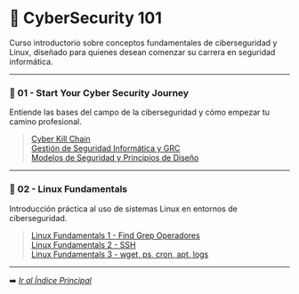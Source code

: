# 🧠 CyberSecurity 101

Curso introductorio sobre conceptos fundamentales de ciberseguridad y Linux, diseñado para quienes desean comenzar su carrera en seguridad informática.



---

### 🔹 01 - Start Your Cyber Security Journey

Entiende las bases del campo de la ciberseguridad y cómo empezar tu camino profesional.

> [Cyber Kill Chain](/Fundamentos/Cyber-101/01/Cyber_Kill_Chain)  
> [Gestión de Seguridad Informática y GRC](/Fundamentos/Cyber-101/01/Gestión_de_Seguridad_Informática_y_GRC)  
> [Modelos de Seguridad y Principios de Diseño](/Fundamentos/Cyber-101/01/Modelos_de_Seguridad_y_Principios_de_Diseño)

---

### 🔹 02 - Linux Fundamentals

Introducción práctica al uso de sistemas Linux en entornos de ciberseguridad.

> [Linux Fundamentals 1 - Find Grep Operadores](/Fundamentos/Cyber-101/02/Linux_Fundamentals_1_-_Find_Grep_Operadores)  
> [Linux Fundamentals 2 - SSH](/Fundamentos/Cyber-101/02/Linux_Fundamentals_2_-_SSH)  
> [Linux Fundamentals 3 - wget, ps, cron, apt, logs](/Fundamentos/Cyber-101/02/Linux_Fundamentals_3_-_wget,_ps,_cron,_apt,_logs)

---
<!--
### 🔹 03 - Windows and AD Fundamentals

Conceptos básicos sobre sistemas Windows y Active Directory desde la perspectiva de seguridad.

> [Windows Fundamentals 1](/Fundamentos/Cyber-101/03/windows-fundamentals-1.md)  
> [Windows Fundamentals 2](/Fundamentos/Cyber-101/03/windows-fundamentals-2.md)

---

### 🔹 04 - Command Line

Manejo avanzado de líneas de comandos en sistemas Linux y Windows.

> [Linux Shells](/Fundamentos/Cyber-101/04/linux-shells.md)  
> [Windows Command Line](/Fundamentos/Cyber-101/04/windows-command-line.md)  
> [Windows PowerShell](/Fundamentos/Cyber-101/04/windows-powershell.md)

---

### 🔹 05 - Networking

Conocimientos esenciales sobre redes aplicados a la ciberseguridad.

> [Networking Concepts - OSI y Capas de Red](/Fundamentos/Cyber-101/05/networking-concepts-osiy-capas-de-red.md)  
> [Networking Essentials](/Fundamentos/Cyber-101/05/networking-essentials.md)  
> [Networking Core Protocols](/Fundamentos/Cyber-101/05/networking-core-protocols.md)  
> [Networking Secure Protocols](/Fundamentos/Cyber-101/05/networking-secure-protocols.md)  
> [Nmap](/Fundamentos/Cyber-101/05/nmap.md)  
> [TCPDump 🔥](/Fundamentos/Cyber-101/05/tcpdump.md)

---

### 🔹 06 - Cryptography

Fundamentos de criptografía aplicada a la protección de datos y comunicaciones seguras.

> [Criptografía Básica](/Fundamentos/Cyber-101/06/criptografia-basica.md)  
> [Hashing Basics](/Fundamentos/Cyber-101/06/hashing-basics.md)  
> [Public Key Cryptography Basics](/Fundamentos/Cyber-101/06/public-key-cryptography-basics.md)  
> [John the Ripper](/Fundamentos/Cyber-101/06/john-the-ripper.md)

---

### 🔹 07 - Exploitation Basics

Primeros pasos en técnicas de explotación y uso de herramientas como Metasploit.

> [Blue](/Fundamentos/Cyber-101/07/blue.md)  
> [Exploitation Basics](/Fundamentos/Cyber-101/07/exploitation-basics.md)  
> [Metasploit - Exploitation](/Fundamentos/Cyber-101/07/metasploit-exploitation.md)  
> [Metasploit - Meterpreter](/Fundamentos/Cyber-101/07/metasploit-meterpreter.md)  
> [Moniker Link (CVE-2024-21413)](/Fundamentos/Cyber-101/07/moniker-link-cve-2024-21413.md)

---

### 🔹 08 - Web Hacking

Introducción al hacking de aplicaciones web y herramientas clave.

> [Web Application Basics](/Fundamentos/Cyber-101/08/web-application-basics.md)  
> [JavaScript Essentials](/Fundamentos/Cyber-101/08/javascript-essentials.md)  
> [SQL Fundamentals](/Fundamentos/Cyber-101/08/sql-fundamentals.md)  
> [Burp Suite](/Fundamentos/Cyber-101/08/burp-suite.md)  
> [OWASP Top 10 - 2021](/Fundamentos/Cyber-101/08/owasp-top-10-2021.md)

---

### 🔹 09 - Offensive Security Tooling

Uso de herramientas clave para auditorías ofensivas.

> [Hydra 🟢 - Introducción](/Fundamentos/Cyber-101/09/hydra-introduccion.md)  
> [Gobuster - The Basics](/Fundamentos/Cyber-101/09/gobuster-basics.md)  
> [Shells Overview](/Fundamentos/Cyber-101/09/shells-overview.md)  
> [SQLMap 🔥](/Fundamentos/Cyber-101/09/sqlmap.md)

---

### 🔹 10 - Defensive Security

Conceptos básicos sobre defensa proactiva y respuesta ante incidentes.

> [Defensive Security Intro](/Fundamentos/Cyber-101/10/defensive-security-intro.md)  
> [SOC Fundamentals](/Fundamentos/Cyber-101/10/soc-fundamentals.md)  
> [Digital Forensics Fundamentals](/Fundamentos/Cyber-101/10/digital-forensics-fundamentals.md)  
> [Chain of Custody (Cadena de Custodia)](/Fundamentos/Cyber-101/10/chain-of-custody.md)  
> [Incident Response Fundamentals](/Fundamentos/Cyber-101/10/incident-response-fundamentals.md)  
> [Gestión de Logs](/Fundamentos/Cyber-101/10/gestion-de-logs.md)

---

### 🔹 11 - Security Solutions

Herramientas y soluciones comunes usadas en entornos corporativos.

> [Introduction to SIEM](/Fundamentos/Cyber-101/11/introduction-to-siem.md)  
> [Firewall Fundamentals](/Fundamentos/Cyber-101/11/firewall-fundamentals.md)  
> [IDS Fundamentals](/Fundamentos/Cyber-101/11/ids-fundamentals.md)  
> [Vulnerability Scanner Overview](/Fundamentos/Cyber-101/11/vulnerability-scanner-overview.md)

---

### 🔹 12 - Defensive Security Tooling

Uso de herramientas especializadas para análisis forense y defensivo.

> [CyberChief - The Basics](/Fundamentos/Cyber-101/12/cyberchief-basics.md)  
> [CAPA - The Basics](/Fundamentos/Cyber-101/12/capa-basics.md)  
> [REMNux - Getting Started](/Fundamentos/Cyber-101/12/remnux-getting-started.md)  
> [FlareVM - Arsenal of Tools](/Fundamentos/Cyber-101/12/flarevm-arsenal.md)

---

### 🔹 13 - Build Your Cyber Security Career

Guía para construir una carrera sólida en ciberseguridad.

> [Security Principles](/Fundamentos/Cyber-101/13/security-principles.md)  
> [Careers in Cyber](/Fundamentos/Cyber-101/13/careers-in-cyber.md)  
> [Training Impact on Teams](/Fundamentos/Cyber-101/13/training-impact-on-teams.md)

---
-->
➡️ *[Ir al Índice Principal](/)*